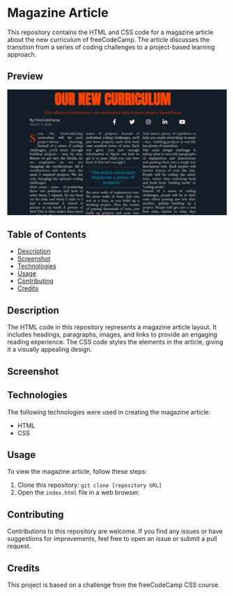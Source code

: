 # Magazine Article
This repository contains the HTML and CSS code for a magazine article about the new curriculum of freeCodeCamp. The article discusses the transition from a series of coding challenges to a project-based learning approach.

## Preview
![Magazine Website Preview](images/magazine.PNG)

## Table of Contents
- [Description](#description)
- [Screenshot](#screenshot)
- [Technologies](#technologies)
- [Usage](#usage)
- [Contributing](#contributing)
- [Credits](#credits)

## Description
The HTML code in this repository represents a magazine article layout. It includes headings, paragraphs, images, and links to provide an engaging reading experience. The CSS code styles the elements in the article, giving it a visually appealing design.

## Screenshot


## Technologies
The following technologies were used in creating the magazine article:
- HTML
- CSS

## Usage
To view the magazine article, follow these steps:
1. Clone this repository: `git clone [repository URL]`
2. Open the `index.html` file in a web browser.

## Contributing
Contributions to this repository are welcome. If you find any issues or have suggestions for improvements, feel free to open an issue or submit a pull request.

## Credits
This project is based on a challenge from the freeCodeCamp CSS course.


